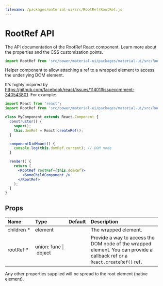 ```yaml
---
filename: /packages/material-ui/src/RootRef/RootRef.js
---
```


<!--- This documentation is automatically generated, do not try to edit it. -->

# RootRef API

<p class="description">The API documentation of the RootRef React component. Learn more about the properties and the CSS customization points.</p>

```js
import RootRef from 'src/bower/material-ui/packages/material-ui/src/RootRef';
```

Helper component to allow attaching a ref to a
wrapped element to access the underlying DOM element.

It's highly inspired by https://github.com/facebook/react/issues/11401#issuecomment-340543801.
For example:
```jsx
import React from 'react';
import RootRef from 'src/bower/material-ui/packages/material-ui/src/RootRef';

class MyComponent extends React.Component {
  constructor() {
    super();
    this.domRef = React.createRef();
  }

  componentDidMount() {
    console.log(this.domRef.current); // DOM node
  }

  render() {
    return (
      <RootRef rootRef={this.domRef}>
        <SomeChildComponent />
      </RootRef>
    );
  }
}
```

## Props

| Name | Type | Default | Description |
|:-----|:-----|:--------|:------------|
| <span class="prop-name required">children *</span> | <span class="prop-type">element</span> |   | The wrapped element. |
| <span class="prop-name required">rootRef *</span> | <span class="prop-type">union:&nbsp;func&nbsp;&#124;<br>&nbsp;object<br></span> |   | Provide a way to access the DOM node of the wrapped element. You can provide a callback ref or a `React.createRef()` ref. |

Any other properties supplied will be spread to the root element (native element).


